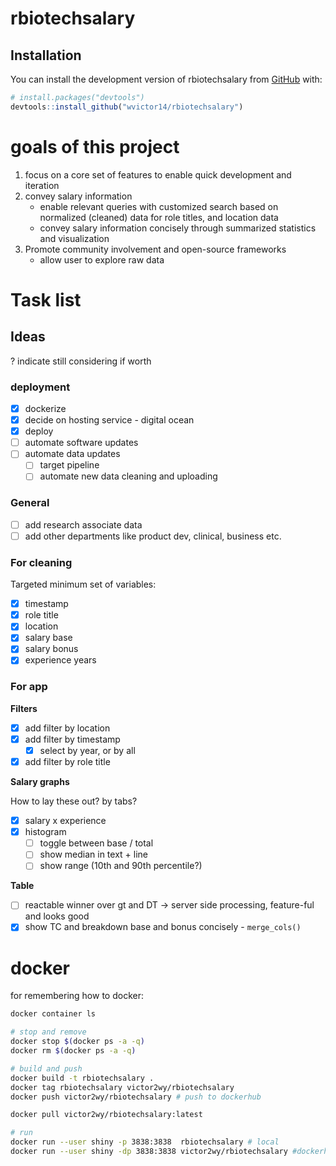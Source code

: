 # rbiotechsalary

<!-- badges: start -->

<!-- badges: end -->

## Installation

You can install the development version of rbiotechsalary from [GitHub](https://github.com/) with:

``` r
# install.packages("devtools")
devtools::install_github("wvictor14/rbiotechsalary")
```
# goals of this project

1. focus on a core set of features to enable quick development and iteration
2. convey salary information
    -  enable relevant queries with customized search based on normalized (cleaned) data for role titles, and location data
    -  convey salary information concisely through summarized statistics and visualization 
3. Promote community involvement and open-source frameworks
    - allow user to explore raw data

# Task list

## Ideas

? indicate still considering if worth

### deployment

- [x] dockerize
- [x] decide on hosting service - digital ocean
- [x] deploy
- [ ] automate software updates
- [ ] automate data updates
    - [ ] target pipeline
    - [ ] automate new data cleaning and uploading

### General

-   [ ] add research associate data
-   [ ] add other departments like product dev, clinical, business etc.

### For cleaning

Targeted minimum set of variables:

-   [x] timestamp
-   [x] role title
-   [x] location
-   [x] salary base
-   [x] salary bonus
-   [x] experience years

### For app

**Filters**

-   [x] add filter by location
-   [x] add filter by timestamp
    -   [x] select by year, or by all
-   [x] add filter by role title

**Salary graphs**

How to lay these out? by tabs?

-   [x] salary x experience
-   [x] histogram
    -   [ ] toggle between base / total
    -   [ ] show median in text + line
    -   [ ] show range (10th and 90th percentile?)

**Table**

-   [ ] reactable winner over gt and DT -> server side processing, feature-ful and looks good
-   [x] show TC and breakdown base and bonus concisely - `merge_cols()`

# docker

for remembering how to docker:

```bash
docker container ls

# stop and remove
docker stop $(docker ps -a -q)
docker rm $(docker ps -a -q)

# build and push
docker build -t rbiotechsalary .
docker tag rbiotechsalary victor2wy/rbiotechsalary
docker push victor2wy/rbiotechsalary # push to dockerhub

docker pull victor2wy/rbiotechsalary:latest

# run
docker run --user shiny -p 3838:3838  rbiotechsalary # local
docker run --user shiny -dp 3838:3838 victor2wy/rbiotechsalary #dockerhub
```
